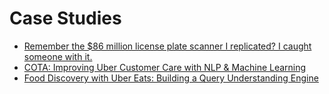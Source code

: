 # Case Studies

* [Remember the $86 million license plate scanner I replicated? I caught someone with it.](https://medium.freecodecamp.org/remember-that-86-million-license-plate-scanner-i-replicated-heres-what-happened-next-9f3c64e8f22b)
* [COTA: Improving Uber Customer Care with NLP & Machine Learning](https://eng.uber.com/cota/)
* [Food Discovery with Uber Eats: Building a Query Understanding Engine](https://eng.uber.com/uber-eats-query-understanding/)

